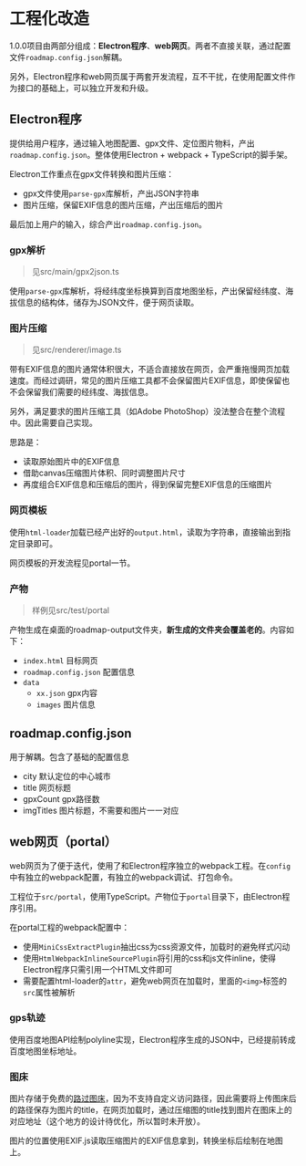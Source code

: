 # 工程化改造

1.0.0项目由两部分组成：**Electron程序**、**web网页**。两者不直接关联，通过配置文件`roadmap.config.json`解耦。

另外，Electron程序和web网页属于两套开发流程，互不干扰，在使用配置文件作为接口的基础上，可以独立开发和升级。

## Electron程序

提供给用户程序，通过输入地图配置、gpx文件、定位图片物料，产出`roadmap.config.json`。整体使用Electron + webpack + TypeScript的脚手架。

Electron工作重点在gpx文件转换和图片压缩：

- gpx文件使用`parse-gpx`库解析，产出JSON字符串
- 图片压缩，保留EXIF信息的图片压缩，产出压缩后的图片

最后加上用户的输入，综合产出`roadmap.config.json`。

### gpx解析

> 见src/main/gpx2json.ts

使用`parse-gpx`库解析，将经纬度坐标换算到百度地图坐标，产出保留经纬度、海拔信息的结构体，储存为JSON文件，便于网页读取。

### 图片压缩

> 见src/renderer/image.ts

带有EXIF信息的图片通常体积很大，不适合直接放在网页，会严重拖慢网页加载速度。而经过调研，常见的图片压缩工具都不会保留图片EXIF信息，即使保留也不会保留我们需要的经纬度、海拔信息。

另外，满足要求的图片压缩工具（如Adobe PhotoShop）没法整合在整个流程中。因此需要自己实现。

思路是：

- 读取原始图片中的EXIF信息
- 借助canvas压缩图片体积、同时调整图片尺寸
- 再度组合EXIF信息和压缩后的图片，得到保留完整EXIF信息的压缩图片

### 网页模板

使用`html-loader`加载已经产出好的`output.html`，读取为字符串，直接输出到指定目录即可。

网页模板的开发流程见portal一节。

### 产物

> 样例见src/test/portal

产物生成在桌面的roadmap-output文件夹，**新生成的文件夹会覆盖老的**。内容如下：

- `index.html` 目标网页
- `roadmap.config.json` 配置信息
- `data`
  - `xx.json` gpx内容
  - `images` 图片信息

## roadmap.config.json

用于解耦。包含了基础的配置信息

- city 默认定位的中心城市
- title 网页标题
- gpxCount gpx路径数
- imgTitles 图片标题，不需要和图片一一对应

## web网页（portal）

web网页为了便于迭代，使用了和Electron程序独立的webpack工程。在`config`中有独立的webpack配置，有独立的webpack调试、打包命令。

工程位于`src/portal`，使用TypeScript。产物位于`portal`目录下，由Electron程序引用。

在portal工程的webpack配置中：

- 使用`MiniCssExtractPlugin`抽出css为css资源文件，加载时的避免样式闪动
- 使用`HtmlWebpackInlineSourcePlugin`将引用的css和js文件inline，使得Electron程序只需引用一个HTML文件即可
- 需要配置html-loader的`attr`，避免web网页在加载时，里面的`<img>`标签的`src`属性被解析

### gps轨迹

使用百度地图API绘制polyline实现，Electron程序生成的JSON中，已经提前转成百度地图坐标地址。

### 图床

图片存储于免费的[路过图床](https://imgchr.com)，因为不支持自定义访问路径，因此需要将上传图床后的路径保存为图片的title，在网页加载时，通过压缩图的title找到图片在图床上的对应地址（这个地方的设计待优化，所以暂时未开放）。

图片的位置使用EXIF.js读取压缩图片的EXIF信息拿到，转换坐标后绘制在地图上。
